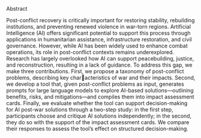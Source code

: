 Abstract

Post-conflict recovery is critically important for restoring stability, rebuilding institutions, and preventing renewed violence in war-torn regions. Artificial Intelligence (AI) offers significant potential to support this process through applications in humanitarian assistance, infrastructure restoration, and civil governance.
However, while AI has been widely used to enhance combat operations, its role in post-conflict contexts remains underexplored. Research has largely overlooked how AI can support peacebuilding, justice, and reconstruction, resulting in a lack of guidance.
To address this gap, we make three contributions. First, we propose a taxonomy of post-conflict problems, describing key char￾acteristics of war and their impacts. Second, we develop a tool that, given post-conflict problems as input, generates prompts for large language models to explore AI-based solutions—outlining benefits, risks, and mitigations—and compiles them into impact assessment cards. Finally, we evaluate whether the tool can support decision-making for AI post-war solutions through a two-step study: in the first step, participants choose and critique AI solutions independently; in the second, they do so with the support of the impact assessment cards. We compare their responses to assess the tool’s effect on structured decision-making.

